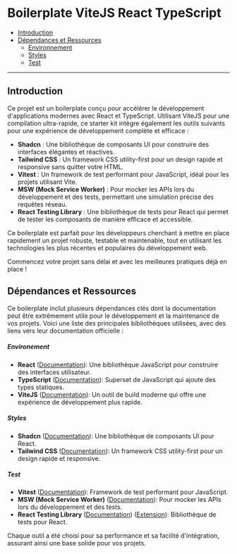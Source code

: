 # Boilerplate ViteJS React TypeScript

- [Introduction](#introduction)
- [Dépendances et Ressources](#dépendances-et-ressources)
  - [Environnement](#environement)
  - [Styles](#styles)
  - [Test](#test)
***

## Introduction
<!-- -->
Ce projet est un boilerplate conçu pour accélérer le développement d'applications modernes avec React et TypeScript. Utilisant ViteJS pour une compilation ultra-rapide, ce starter kit intègre également les outils suivants pour une expérience de développement complète et efficace :

- **Shadcn** : Une bibliothèque de composants UI pour construire des interfaces élégantes et réactives.
- **Tailwind CSS** : Un framework CSS utility-first pour un design rapide et responsive sans quitter votre HTML.
- **Vitest** : Un framework de test performant pour JavaScript, idéal pour les projets utilisant Vite.
- **MSW (Mock Service Worker)** : Pour mocker les APIs lors du développement et des tests, permettant une simulation précise des requêtes réseau.
- **React Testing Library** : Une bibliothèque de tests pour React qui permet de tester les composants de manière efficace et accessible.

Ce boilerplate est parfait pour les développeurs cherchant à mettre en place rapidement un projet robuste, testable et maintenable, tout en utilisant les technologies les plus récentes et populaires du développement web.

Commencez votre projet sans délai et avec les meilleures pratiques déjà en place !

## Dépendances et Ressources

Ce boilerplate inclut plusieurs dépendances clés dont la documentation peut être extrêmement utile pour le développement et la maintenance de vos projets. Voici une liste des principales bibliothèques utilisées, avec des liens vers leur documentation officielle :

##### Environement
- **React** ([Documentation](https://react.dev)): Une bibliothèque JavaScript pour construire des interfaces utilisateur.
- **TypeScript** ([Documentation](https://www.typescriptlang.org/docs/)): Superset de JavaScript qui ajoute des types statiques.
- **ViteJS** ([Documentation](https://vitejs.dev/guide/)): Un outil de build moderne qui offre une expérience de développement plus rapide.

##### Styles
- **Shadcn** ([Documentation](https://ui.shadcn.com/)): Une bibliothèque de composants UI pour React.
- **Tailwind CSS** ([Documentation](https://tailwindcss.com/docs)): Un framework CSS utility-first pour un design rapide et responsive.

##### Test
- **Vitest** ([Documentation](https://vitest.dev/guide/)): Framework de test performant pour JavaScript.
- **MSW (Mock Service Worker)** ([Documentation](https://mswjs.io/docs/)): Pour mocker les APIs lors du développement et des tests.
- **React Testing Library** ([Documentation](https://testing-library.com/docs/react-testing-library/intro/)) ([Extension](https://github.com/testing-library/jest-dom)): Bibliothèque de tests pour React.

Chaque outil a été choisi pour sa performance et sa facilité d'intégration, assurant ainsi une base solide pour vos projets.
